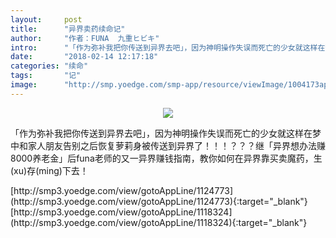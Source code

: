 ```yaml
---
layout:     post
title:      "异界卖药续命记"
author:     "作者：FUNA  九重ヒビキ"
intro:      "「作为弥补我把你传送到异界去吧」，因为神明操作失误而死亡的少女就这样在梦中和家人朋友告别之后恢复萝莉身被传送到异界了！！！？？？继「异界想办法赚8000养老金」后funa老师的又一异界赚钱指南，教你如何在异界靠买卖魔药，生(xu)存(ming)下去！"
date:       "2018-02-14 12:17:18"
categories: "续命"
tags:       "记"
image:      "http://smp.yoedge.com/smp-app/resource/viewImage/1004173appline.png"
---
```

<div style="text-align: center">
<p><img src="http://smp.yoedge.com/smp-app/resource/viewImage/1004173appline.png"/></p>
</div>
<p class="post-meta">
<span>「作为弥补我把你传送到异界去吧」，因为神明操作失误而死亡的少女就这样在梦中和家人朋友告别之后恢复萝莉身被传送到异界了！！！？？？继「异界想办法赚8000养老金」后funa老师的又一异界赚钱指南，教你如何在异界靠买卖魔药，生(xu)存(ming)下去！</span>
</p>
[http://smp3.yoedge.com/view/gotoAppLine/1124773](http://smp3.yoedge.com/view/gotoAppLine/1124773){:target="_blank"}
[http://smp3.yoedge.com/view/gotoAppLine/1118324](http://smp3.yoedge.com/view/gotoAppLine/1118324){:target="_blank"}


